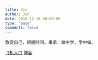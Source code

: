 ```yaml
---
title: Jin
author: Jin
date: 2016-11-16 00:00:00
type: "page"
comments: false
---
```


敦促自己，把握时间。秉承：做中学，学中做。

[飞机入口](https://github.com/Yi-love)
[博客](http://yi-love.github.io/blog/)
